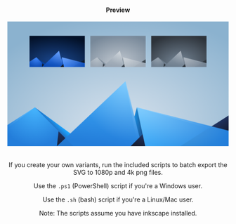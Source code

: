 <div align="center">
  <h4>Preview</h4>
  <img src="shards-preview.png?raw=true" alt="Shards Wallpaper">
  <br>
  <br>
  <p>If you create your own variants, run the included scripts to batch export the SVG to 1080p and 4k png files.</p>
  <p>Use the <code>.ps1</code> (PowerShell) script if you're a Windows user.</p>
  <p>Use the <code>.sh</code> (bash) script if you're a Linux/Mac user.</p>
  <p>Note: The scripts assume you have inkscape installed.</p>
</div>
